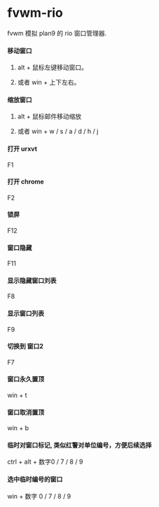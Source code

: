 # fvwm-rio

fvwm 模拟 plan9 的 rio 窗口管理器.



#### 移动窗口

1. alt + 鼠标左键移动窗口。

2. 或者 win + 上下左右。



#### 缩放窗口

1. alt + 鼠标邮件移动缩放

2. 或者 win + w / s / a / d / h / j 


#### 打开 urxvt 

F1

#### 打开 chrome 

F2

#### 锁屏

F12


#### 窗口隐藏

F11

#### 显示隐藏窗口刘表  

F8

#### 显示窗口列表

F9

#### 切换到 窗口2 

F7

#### 窗口永久置顶

win + t 

#### 窗口取消置顶

win + b


#### 临时对窗口标记, 类似红警对单位编号，方便后续选择

ctrl + alt + 数字0 / 7 / 8 / 9 

#### 选中临时编号的窗口

win + 数字 0 / 7 / 8 / 9

